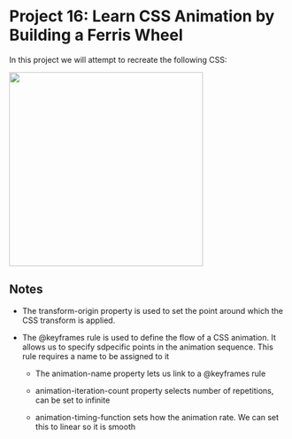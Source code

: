 # Project 16: Learn CSS Animation by Building a Ferris Wheel

In this project we will attempt to recreate the following CSS:

<img src="images/Animation.gif" width="350px">

## Notes

- The transform-origin property is used to set the point around which the CSS transform is applied.

- The @keyframes rule is used to define the flow of a CSS animation. It allows us to specify sdpecific points in the animation sequence. This rule requires a name to be assigned to it

    - The animation-name property lets us link to a @keyframes rule

    - animation-iteration-count property selects number of repetitions, can be set to infinite

    - animation-timing-function sets how the animation rate. We can set this to linear so it is smooth